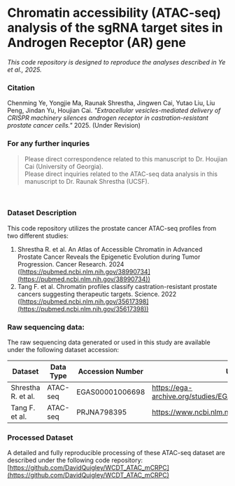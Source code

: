 # Chromatin accessibility (ATAC-seq) analysis of the sgRNA target sites in Androgen Receptor (AR) gene
_This code repository is designed to reproduce the analyses described in Ye et al., 2025._

### Citation
Chenming Ye, Yongjie Ma, Raunak Shrestha, Jingwen Cai, Yutao Liu, Liu Peng, Jindan Yu, Houjian Cai.
*"Extracellular vesicles-mediated delivery of CRISPR machinery silences androgen receptor in castration-resistant prostate cancer cells."* 2025. (Under Revision)

### For any further inquries
>Please direct correspondence related to this manuscript to Dr. Houjian Cai (University of Georgia).  
>Please direct inquiries related to the ATAC-seq data analysis in this manuscript to Dr. Raunak Shrestha (UCSF).
<br/>

### Dataset Description
This code repository utilizes the prostate cancer ATAC-seq profiles from two different studies:
1. Shrestha R. et al. An Atlas of Accessible Chromatin in Advanced Prostate Cancer Reveals the Epigenetic Evolution during Tumor Progression. Cancer Research. 2024 ([https://pubmed.ncbi.nlm.nih.gov/38990734](https://pubmed.ncbi.nlm.nih.gov/38990734))
2. Tang F. et al. Chromatin profiles classify castration-resistant prostate cancers suggesting therapeutic targets. Science. 2022 ([https://pubmed.ncbi.nlm.nih.gov/35617398](https://pubmed.ncbi.nlm.nih.gov/35617398))

### Raw sequencing data: 
The raw sequencing data generated or used in this study are available under the following dataset accession:

| Dataset            | Data Type | Accession Number | URL                                             |
|--------------------|-----------|------------------|-------------------------------------------------|
| Shrestha R. et al. | ATAC-seq  | EGAS00001006698  | https://ega-archive.org/studies/EGAS00001006698 |
| Tang F. et al.     | ATAC-seq  | PRJNA798395      | https://www.ncbi.nlm.nih.gov/bioproject/798395  |

### Processed Dataset
A detailed and fully reproducible processing of these ATAC-seq dataset are described under the following code repository:
[https://github.com/DavidQuigley/WCDT_ATAC_mCRPC](https://github.com/DavidQuigley/WCDT_ATAC_mCRPC)
